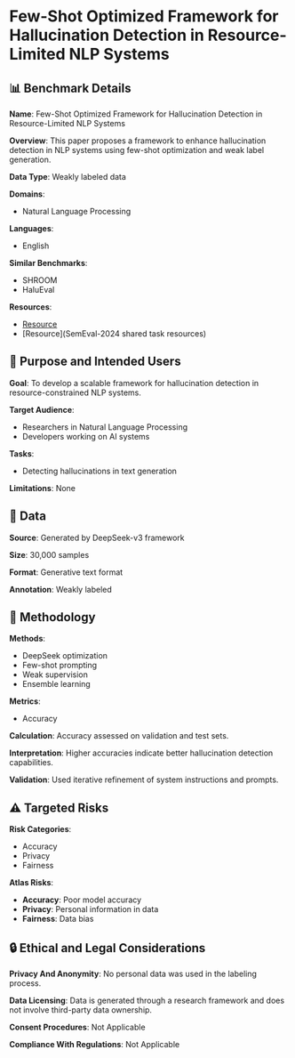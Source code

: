 # Few-Shot Optimized Framework for Hallucination Detection in Resource-Limited NLP Systems

## 📊 Benchmark Details

**Name**: Few-Shot Optimized Framework for Hallucination Detection in Resource-Limited NLP Systems

**Overview**: This paper proposes a framework to enhance hallucination detection in NLP systems using few-shot optimization and weak label generation.

**Data Type**: Weakly labeled data

**Domains**:
- Natural Language Processing

**Languages**:
- English

**Similar Benchmarks**:
- SHROOM
- HaluEval

**Resources**:
- [Resource](arXiv:2501.16616v1)
- [Resource](SemEval-2024 shared task resources)

## 🎯 Purpose and Intended Users

**Goal**: To develop a scalable framework for hallucination detection in resource-constrained NLP systems.

**Target Audience**:
- Researchers in Natural Language Processing
- Developers working on AI systems

**Tasks**:
- Detecting hallucinations in text generation

**Limitations**: None

## 💾 Data

**Source**: Generated by DeepSeek-v3 framework

**Size**: 30,000 samples

**Format**: Generative text format

**Annotation**: Weakly labeled

## 🔬 Methodology

**Methods**:
- DeepSeek optimization
- Few-shot prompting
- Weak supervision
- Ensemble learning

**Metrics**:
- Accuracy

**Calculation**: Accuracy assessed on validation and test sets.

**Interpretation**: Higher accuracies indicate better hallucination detection capabilities.

**Validation**: Used iterative refinement of system instructions and prompts.

## ⚠️ Targeted Risks

**Risk Categories**:
- Accuracy
- Privacy
- Fairness

**Atlas Risks**:
- **Accuracy**: Poor model accuracy
- **Privacy**: Personal information in data
- **Fairness**: Data bias

## 🔒 Ethical and Legal Considerations

**Privacy And Anonymity**: No personal data was used in the labeling process.

**Data Licensing**: Data is generated through a research framework and does not involve third-party data ownership.

**Consent Procedures**: Not Applicable

**Compliance With Regulations**: Not Applicable
